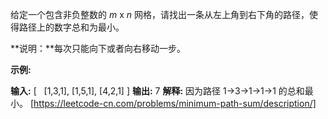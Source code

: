 给定一个包含非负整数的 _m_ x _n_ 网格，请找出一条从左上角到右下角的路径，使得路径上的数字总和为最小。

**说明：**每次只能向下或者向右移动一步。

**示例:**

**输入:**
\[
  \[1,3,1\],
  \[1,5,1\],
  \[4,2,1\]
\]
**输出:** 7
**解释:** 因为路径 1→3→1→1→1 的总和最小。 
[https://leetcode-cn.com/problems/minimum-path-sum/description/]
